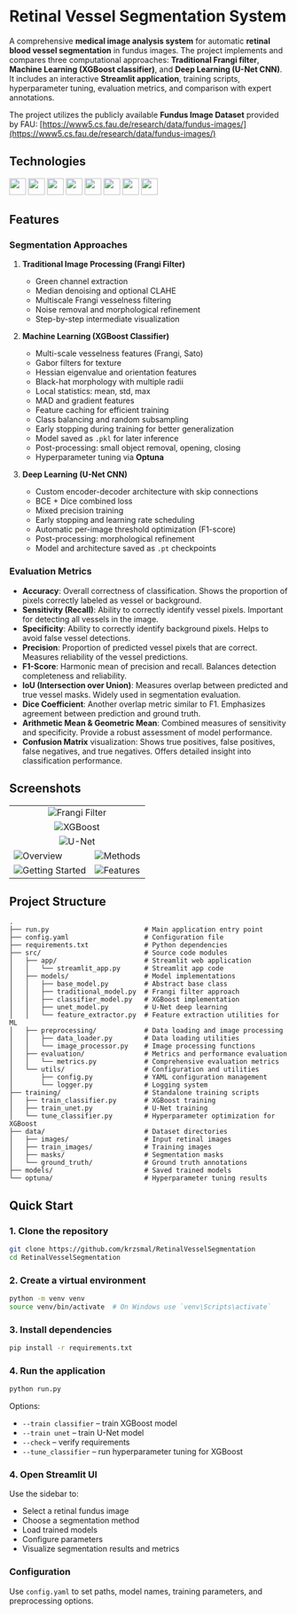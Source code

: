 # Retinal Vessel Segmentation System

A comprehensive **medical image analysis system** for automatic **retinal blood vessel segmentation** in fundus images. The project implements and compares three computational approaches: **Traditional Frangi filter**, **Machine Learning (XGBoost classifier)**, and **Deep Learning (U-Net CNN)**. It includes an interactive **Streamlit application**, training scripts, hyperparameter tuning, evaluation metrics, and comparison with expert annotations.

The project utilizes the publicly available **Fundus Image Dataset** provided by FAU: [https://www5.cs.fau.de/research/data/fundus-images/](https://www5.cs.fau.de/research/data/fundus-images/)


## Technologies

<img src="https://img.shields.io/badge/PyTorch-222222?logo=pytorch" height="30"> <img src="https://img.shields.io/badge/OpenCV-5C3EE8?logo=opencv" height="30"> <img src="https://img.shields.io/badge/scikit learn-3499cd?logo=scikit-learn" height="30"> <img src="https://img.shields.io/badge/Optuna-002C76?logo=optuna" height="30"> <img src="https://img.shields.io/badge/Streamlit-222629?logo=streamlit" height="30"> <img src="https://img.shields.io/badge/SciPy-14181e?logo=scipy" height="30"> <img src="https://img.shields.io/badge/Numpy-013243?logo=numpy" height="30"> <img src="https://img.shields.io/badge/tqdm-4051b5?logo=tqdm" height="30"> 

## Features

### Segmentation Approaches

1. **Traditional Image Processing (Frangi Filter)**

   * Green channel extraction
   * Median denoising and optional CLAHE
   * Multiscale Frangi vesselness filtering
   * Noise removal and morphological refinement
   * Step-by-step intermediate visualization

2. **Machine Learning (XGBoost Classifier)**

   * Multi-scale vesselness features (Frangi, Sato)
   * Gabor filters for texture
   * Hessian eigenvalue and orientation features
   * Black-hat morphology with multiple radii
   * Local statistics: mean, std, max
   * MAD and gradient features
   * Feature caching for efficient training
   * Class balancing and random subsampling
   * Early stopping during training for better generalization
   * Model saved as `.pkl` for later inference
   * Post-processing: small object removal, opening, closing
   * Hyperparameter tuning via **Optuna**

3. **Deep Learning (U-Net CNN)**

   * Custom encoder-decoder architecture with skip connections
   * BCE + Dice combined loss
   * Mixed precision training
   * Early stopping and learning rate scheduling
   * Automatic per-image threshold optimization (F1-score)
   * Post-processing: morphological refinement
   * Model and architecture saved as `.pt` checkpoints

### Evaluation Metrics

* **Accuracy**: Overall correctness of classification. Shows the proportion of pixels correctly labeled as vessel or background.
* **Sensitivity (Recall)**: Ability to correctly identify vessel pixels. Important for detecting all vessels in the image.
* **Specificity**: Ability to correctly identify background pixels. Helps to avoid false vessel detections.
* **Precision**: Proportion of predicted vessel pixels that are correct. Measures reliability of the vessel predictions.
* **F1-Score**: Harmonic mean of precision and recall. Balances detection completeness and reliability.
* **IoU (Intersection over Union)**: Measures overlap between predicted and true vessel masks. Widely used in segmentation evaluation.
* **Dice Coefficient**: Another overlap metric similar to F1. Emphasizes agreement between prediction and ground truth.
* **Arithmetic Mean & Geometric Mean**: Combined measures of sensitivity and specificity. Provide a robust assessment of model performance.
* **Confusion Matrix** visualization: Shows true positives, false positives, false negatives, and true negatives. Offers detailed insight into classification performance.

## Screenshots

<table>
  <tr>
    <td colspan="2" align="center">
      <img src="https://github.com/user-attachments/assets/f248d20b-1d9e-4ffb-9e8d-443b8d7b40d7" alt="Frangi Filter">
    </td>
  </tr>
  <tr>
    <td colspan="2" align="center">
      <img src="https://github.com/user-attachments/assets/ac60200d-5d21-466b-accd-9b99763c8c4f" alt="XGBoost">
    </td>
  </tr>
  <tr>
    <td colspan="2" align="center">
      <img src="https://github.com/user-attachments/assets/34d095ef-22f8-4af7-a390-6922648ef6cc" alt="U-Net">
    </td>
  </tr>
  <tr>
    <td>
      <img src="https://github.com/user-attachments/assets/c878e52a-f30c-4c9d-9a59-ebced99d8713" alt="Overview">
    </td>
    <td>
      <img src="https://github.com/user-attachments/assets/f229eb4a-0b4d-4726-b18b-6a5904fe4f95" alt="Methods">
    </td>
  </tr>
    <tr>
    <td>
      <img src="https://github.com/user-attachments/assets/1dddcf93-b09e-4f0c-8dc3-972060409f43" alt="Getting Started">
    </td>
    <td>
      <img src="https://github.com/user-attachments/assets/61c04c23-6a0c-45c2-9bc5-962decf8caa7" alt="Features">
    </td>
</table>

## Project Structure

```
.
├── run.py                        # Main application entry point
├── config.yaml                   # Configuration file
├── requirements.txt              # Python dependencies
├── src/                          # Source code modules
│   ├── app/                      # Streamlit web application
│   │   └── streamlit_app.py      # Streamlit app code
│   ├── models/                   # Model implementations
│   │   ├── base_model.py         # Abstract base class
│   │   ├── traditional_model.py  # Frangi filter approach
│   │   ├── classifier_model.py   # XGBoost implementation
│   │   ├── unet_model.py         # U-Net deep learning
│   │   └── feature_extractor.py  # Feature extraction utilities for ML
│   ├── preprocessing/            # Data loading and image processing
│   │   ├── data_loader.py        # Data loading utilities
│   │   └── image_processor.py    # Image processing functions
│   ├── evaluation/               # Metrics and performance evaluation
│   │   └── metrics.py            # Comprehensive evaluation metrics
│   └── utils/                    # Configuration and utilities
│       ├── config.py             # YAML configuration management
│       └── logger.py             # Logging system
├── training/                     # Standalone training scripts
│   ├── train_classifier.py       # XGBoost training
│   ├── train_unet.py             # U-Net training
│   └── tune_classifier.py        # Hyperparameter optimization for XGBoost
├── data/                         # Dataset directories
│   ├── images/                   # Input retinal images
│   ├── train_images/             # Training images
│   ├── masks/                    # Segmentation masks
│   └── ground_truth/             # Ground truth annotations
├── models/                       # Saved trained models
└── optuna/                       # Hyperparameter tuning results
```

## Quick Start

### 1. Clone the repository

```bash
git clone https://github.com/krzsmal/RetinalVesselSegmentation
cd RetinalVesselSegmentation
```

### 2. Create a virtual environment

```bash
python -m venv venv
source venv/bin/activate  # On Windows use `venv\Scripts\activate`
```

### 3. Install dependencies

```bash
pip install -r requirements.txt
```

### 4. Run the application

```bash
python run.py
```

Options:

* `--train classifier` – train XGBoost model
* `--train unet` – train U-Net model
* `--check` – verify requirements
* `--tune_classifier` – run hyperparameter tuning for XGBoost

### 4. Open Streamlit UI

Use the sidebar to:

* Select a retinal fundus image
* Choose a segmentation method
* Load trained models
* Configure parameters
* Visualize segmentation results and metrics

### Configuration
Use `config.yaml` to set paths, model names, training parameters, and preprocessing options.
